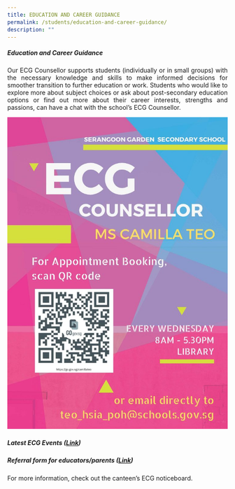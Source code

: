 ```yaml
---
title: EDUCATION AND CAREER GUIDANCE
permalink: /students/education-and-career-guidance/
description: ""
---
```


##### **Education and Career Guidance**

<p style="text-align: justify;"> Our ECG Counsellor supports students (individually or in small groups) with the necessary knowledge and skills to make informed decisions for smoother transition to further education or work. Students who would like to explore more about subject choices or ask about post-secondary education options or find out more about their career interests, strengths and passions, can have a chat with the school’s ECG Counsellor. </p>

![](/images/Education%20and%20Career%20Guidance/SGSS_ECGC_2022-724x1024.jpg)

##### **Latest ECG Events ([Link](https://go.gov.sg/allaboutecg-sgss))**

##### **Referral form for educators/parents ([Link](https://go.gov.sg/ecgreferralform))**

For more information, check out the canteen’s ECG noticeboard.